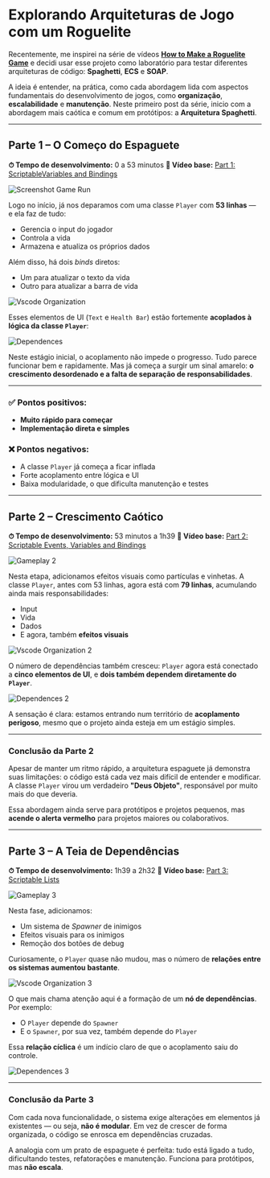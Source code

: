 # Explorando Arquiteturas de Jogo com um Roguelite

Recentemente, me inspirei na série de vídeos [**How to Make a Roguelite Game**](https://www.youtube.com/playlist?list=PLSHqi2dTiNGCncSOksACfJChpfPa6qz9w) e decidi usar esse projeto como laboratório para testar diferentes arquiteturas de código: **Spaghetti**, **ECS** e **SOAP**.

A ideia é entender, na prática, como cada abordagem lida com aspectos fundamentais do desenvolvimento de jogos, como **organização**, **escalabilidade** e **manutenção**. Neste primeiro post da série, inicio com a abordagem mais caótica e comum em protótipos: a **Arquitetura Spaghetti**.

---

## Parte 1 – O Começo do Espaguete

**⏱ Tempo de desenvolvimento:** 0 a 53 minutos
**🎥 Vídeo base:** [Part 1: ScriptableVariables and Bindings](https://www.youtube.com/watch?v=Yfp9aUxkfw4&index=1)

![Screenshot Game Run](README/ScreenshotGameRun.png)

Logo no início, já nos deparamos com uma classe `Player` com **53 linhas** — e ela faz de tudo:

* Gerencia o input do jogador
* Controla a vida
* Armazena e atualiza os próprios dados

Além disso, há dois *binds* diretos:

* Um para atualizar o texto da vida
* Outro para atualizar a barra de vida

![Vscode Organization](README/VsCodeCodesAndOrganization.png)

Esses elementos de UI (`Text` e `Health Bar`) estão fortemente **acoplados à lógica da classe `Player`**:

![Dependences](README/Dependencias.png)

Neste estágio inicial, o acoplamento não impede o progresso. Tudo parece funcionar bem e rapidamente. Mas já começa a surgir um sinal amarelo: **o crescimento desordenado e a falta de separação de responsabilidades**.

---

### ✅ Pontos positivos:

* **Muito rápido para começar**
* **Implementação direta e simples**

### ❌ Pontos negativos:

* A classe `Player` já começa a ficar inflada
* Forte acoplamento entre lógica e UI
* Baixa modularidade, o que dificulta manutenção e testes

---

## Parte 2 – Crescimento Caótico

**⏱ Tempo de desenvolvimento:** 53 minutos a 1h39
**🎥 Vídeo base:** [Part 2: Scriptable Events, Variables and Bindings](https://www.youtube.com/watch?v=Xl5l3HqoQAk&index=2)

![Gameplay 2](README/Gameplay2.png)

Nesta etapa, adicionamos efeitos visuais como partículas e vinhetas. A classe `Player`, antes com 53 linhas, agora está com **79 linhas**, acumulando ainda mais responsabilidades:

* Input
* Vida
* Dados
* E agora, também **efeitos visuais**

![Vscode Organization 2](README/VscodeOrganization2.png)

O número de dependências também cresceu: `Player` agora está conectado a **cinco elementos de UI**, e **dois também dependem diretamente do `Player`**.

![Dependences 2](README/DependenceGraph2.png)

A sensação é clara: estamos entrando num território de **acoplamento perigoso**, mesmo que o projeto ainda esteja em um estágio simples.

---

### Conclusão da Parte 2

Apesar de manter um ritmo rápido, a arquitetura espaguete já demonstra suas limitações: o código está cada vez mais difícil de entender e modificar. A classe `Player` virou um verdadeiro **"Deus Objeto"**, responsável por muito mais do que deveria.

Essa abordagem ainda serve para protótipos e projetos pequenos, mas **acende o alerta vermelho** para projetos maiores ou colaborativos.

---

## Parte 3 – A Teia de Dependências

**⏱ Tempo de desenvolvimento:** 1h39 a 2h32
**🎥 Vídeo base:** [Part 3: Scriptable Lists](https://www.youtube.com/watch?v=ARyVWje6Nlk&index=3)

![Gameplay 3](README/Gameplay3.png)

Nesta fase, adicionamos:

* Um sistema de *Spawner* de inimigos
* Efeitos visuais para os inimigos
* Remoção dos botões de debug

Curiosamente, o `Player` quase não mudou, mas o número de **relações entre os sistemas aumentou bastante**.

![Vscode Organization 3](README/VscodeOrganization3.png)

O que mais chama atenção aqui é a formação de um **nó de dependências**. Por exemplo:

* O `Player` depende do `Spawner`
* E o `Spawner`, por sua vez, também depende do `Player`

Essa **relação cíclica** é um indício claro de que o acoplamento saiu do controle.

![Dependences 3](README/Dependence3.png)

---

### Conclusão da Parte 3

Com cada nova funcionalidade, o sistema exige alterações em elementos já existentes — ou seja, **não é modular**. Em vez de crescer de forma organizada, o código se enrosca em dependências cruzadas.

A analogia com um prato de espaguete é perfeita: tudo está ligado a tudo, dificultando testes, refatorações e manutenção. Funciona para protótipos, mas **não escala**.
